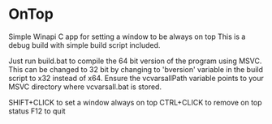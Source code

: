 # OnTop
Simple Winapi C app for setting a window to be always on top
This is a debug build with simple build script included.

Just run build.bat to compile the 64 bit version of the program using MSVC. This can be changed to 32 bit by changing to 'bversion' variable in the build script to x32 instead of x64. Ensure the vcvarsallPath variable points to your MSVC directory where vcvarsall.bat is stored. 

SHIFT+CLICK to set a window always on top
CTRL+CLICK to remove on top status
F12 to quit
